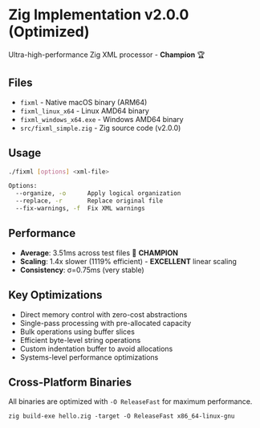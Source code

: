 # Zig Implementation v2.0.0 (Optimized)

Ultra-high-performance Zig XML processor - **Champion** 🏆

## Files
- `fixml` - Native macOS binary (ARM64)
- `fixml_linux_x64` - Linux AMD64 binary  
- `fixml_windows_x64.exe` - Windows AMD64 binary
- `src/fixml_simple.zig` - Zig source code (v2.0.0)

## Usage
```bash
./fixml [options] <xml-file>

Options:
  --organize, -o      Apply logical organization
  --replace, -r       Replace original file
  --fix-warnings, -f  Fix XML warnings
```

## Performance
- **Average**: 3.51ms across test files 🥇 **CHAMPION**
- **Scaling**: 1.4x slower (1119% efficient) - **EXCELLENT** linear scaling
- **Consistency**: σ=0.75ms (very stable)

## Key Optimizations
- Direct memory control with zero-cost abstractions
- Single-pass processing with pre-allocated capacity
- Bulk operations using buffer slices
- Efficient byte-level string operations
- Custom indentation buffer to avoid allocations
- Systems-level performance optimizations

## Cross-Platform Binaries
All binaries are optimized with `-O ReleaseFast` for maximum performance.

```
zig build-exe hello.zig -target -O ReleaseFast x86_64-linux-gnu
```

